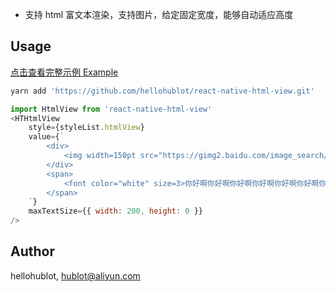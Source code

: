 - 支持 html 富文本渲染，支持图片，给定固定宽度，能够自动适应高度

## Usage

[点击查看完整示例 Example](./example/App.js)

```bash
yarn add 'https://github.com/hellohublot/react-native-html-view.git'
```

```javascript
import HtmlView from 'react-native-html-view'
<HTHtmlView 
	style={styleList.htmlView}
	value={`
		<div>
			<img width=150pt src="https://gimg2.baidu.com/image_search/src=http%3A%2F%2Fpng.pngtree.com%2Felement_our%2Fsm%2F20180524%2Fsm_5b07290f80d15.png&refer=http%3A%2F%2Fpng.pngtree.com&app=2002&size=f9999,10000&q=a80&n=0&g=0n&fmt=jpeg?sec=1644904468&t=faede76158551639e8426224a688d90a" />
		</div>
		<span>
			<font color="white" size=3>你好啊你好啊你好啊你好啊你好啊你好啊你好啊你好啊你好啊你好啊你好啊你好啊你好啊</font>
		</span>
	`}
	maxTextSize={{ width: 200, height: 0 }}
/>
```

## Author

hellohublot, hublot@aliyun.com
